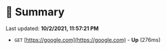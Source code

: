 # 📖 Summary
Last updated: **10/2/2021, 11:57:21 PM**

- `GET` [https://google.com](https://google.com) - **Up** (276ms)
